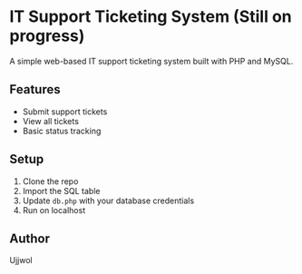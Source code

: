 # IT Support Ticketing System (Still on progress)

A simple web-based IT support ticketing system built with PHP and MySQL.

## Features
- Submit support tickets
- View all tickets
- Basic status tracking

## Setup
1. Clone the repo
2. Import the SQL table
3. Update `db.php` with your database credentials
4. Run on localhost

## Author
Ujjwol
